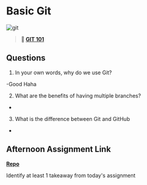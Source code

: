 # Basic Git

![git](https://git-scm.com/images/branching-illustration@2x.png)

> **📖 [GIT 101](https://codeworksacademy.com/fs-student-guide/resources/wk1/01-GIT)**

## Questions

1. In your own words, why do we use Git?

-Good Haha

2. What are the benefits of having multiple branches?

-

3. What is the difference between Git and GitHub

-

## Afternoon Assignment Link

**[Repo](https://github.com/Jakeepaulin/<ASSIGNMENT_REPO>)**

Identify at least 1 takeaway from today's assignment
